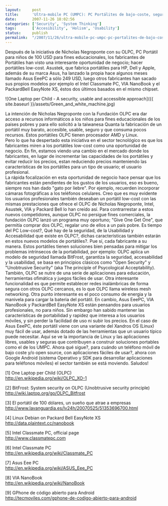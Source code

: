 ```yaml
---
layout:     post
title:      'Ultra-mobile PC (UMPC): PC Portálites de bajo-coste, seguros, accesibles y usables'
date:       2007-11-26 18:02:56
categories: ['Security', 'System Thinking']
tags:       ['Accesibility', 'Holism', 'Usability']
status:     publish 
permalink:  "/2007/11/26/ultra-mobile-pc-umpc-pc-portalites-de-bajo-coste-seguros-accesibles-y-usables/"
---
```

Después de la iniciativa de Nicholas Negroponte con su OLPC, PC Portátil para niños de 100 USD para fines educacionales, los fabricantes de Portátiles han visto una interesante oportunidad de negocio; hacer portátiles low-cost. Asustek, que fabrica portátiles para HP, Dell y Apple, además de su marca Asus, ha lanzado la propia hace algunos meses llamado Asus EeePC a sólo 249 USD, luego otros fabricantes han sacado sus propios modelos por ejemplo el Intel Classmate PC, VIA NanoBook y el PackardBell EasyNote XS, éstos dos últimos basados en el mismo chipset.

![One Laptop per Child - A security, usable and accessible approach]({{ site.baseurl }}/assets/Green_and_white_machine.jpg)
<!-- more -->  
La intención de Nicholas Negroponte con la Fundación OLPC era dar acceso a recursos informáticos a los niños para fines educacionales de los paises pobres y para ello solicitó a la taiwanesa Quanta la fabricación de un portátil muy barato, accesible, usable, seguro y que consuma pocos recursos. Estos portátiles OLPC tienen procesador AMD y Linux.  
Pero lo que ha despertado esta iniciativa en el sector tecnológico es que los fabricantes miren a los portátiles low-cost como una oportunidad de negocio.
En fin, estamos viendo una cambio en el mercado donde los fabricantes, en lugar de incrementar las capacidades de los portátiles y evitar reducir los precios, estan reduciendo precios manteniendo las características de los portátiles para un tipo de usuario; el usuario profesional.  
La rápida focalización en esta oportunidad de negocio hace pensar que los fabricantes están pendientes de los gustos de los usuarios, eso es bueno, siempre nos han dado "gato por liebre". Por ejemplo, recuerden incorporar cámaras fotográficas a los teléfonos celulares.
Creo que es muy evidente los usuarios profesionales también deseaban un portátil low-cost con las mismas prestaciones que ofrece el OLPC de Nicholas Negroponte, Intel, Asustek, VIA y Packard Bell lo han creído así. Para contrarrestar a estos nuevos competidores, aunque OLPC no persigue fines comerciales, la fundación OLPC lanzó un programa muy oportuno; "Give One Get One", que permitía comprar dos OLPC, regalar uno de ellos a un país pobre.
Es tiempo del PC Low-cost?, Qué hay de la seguridad, de la Usabilidad y Accesabilidad que existe en OLPC?, dichas características también estarán en estos nuevos modelos de portátiles?. Pue sí, cada fabricante a su manera.
Estos portátiles tienen soluciones bien pensadas para mitigar los problemas intrínsecos de la portabilidad, por ejemplo:
OLPC aplica un modelo de seguridad llamada BitFrost, garantiza la seguridad, accesabilidad y la usabilidad, se basa en principios clásicos como "Open Security" y "Unobtrusive Security" (aka The principle of Psycological Acceptability). También, OLPC se nutre de una serie de aplicaciones para educación, herramientas ofimática y juegos fáciles de usar. Otra interesante funcionalidad es que permite establecer redes inalámbricas de forma segura con otros OLPC cercanos, es lo que OLPC llama wireless mesh networking. Otra punto interesante es el poco consumo de energia y la manivela para cargar la bateria del portátil.
En cambio, Asus EeePC, VIA NanoBook y PackardBell EasyNote XS están pensandos para usuarios profesionales, no para niños. Sin embargo han sabido mantener las características de portabilidad y rapidez que interesa a los usuarios móviles, y sin perder la facilidad de uso ni subir los precios.
En el caso de Asus EeePC, éste portátil viene con una variante del Xandros OS (Linux) muy fácil de usar, además dotado de las herramientas que un usuario típico puede necesitar.
Aquí se ve la importancia de Linux y las aplicaciones libres, usables y seguras que contribuyen a construir soluciones portables como el de los UMPC.
Ahora qué sigue?, para cuándo un teléfono móvil de bajo coste y/o open source, con aplicaciones fáciles de usar?, ahora con Google Android (sistema Operativo y SDK para desarrollar aplicaciones para teléfonos móviles) el sector también se está moviendo.
Saludos!

[1] One Laptop per Child (OLPC)  
http://en.wikipedia.org/wiki/OLPC_XO-1

[2] BitFrost: System security on OLPC (Unobtrusive security principle)  
http://wiki.laptop.org/go/OLPC_Bitfrost

[3] El portátil de 100 dólares, un sueño que atrae a empresas  
http://www.lavanguardia.es/lv24h/20070525/51353696700.html

[4] Linux Debian on Packard Bell EasyNote XS  
http://data.plaintext.cc/nanobook

[5] Intel Classmate PC, official page  
http://www.classmatepc.com

[6] Intel Classmate PC  
http://en.wikipedia.org/wiki/Classmate_PC

[7] Asus Eee PC  
http://en.wikipedia.org/wiki/ASUS_Eee_PC

[8] VIA NanoBook  
http://en.wikipedia.org/wiki/NanoBook

[9] GPhone de código abierto para Android  
http://tecmoviles.com/gphone-de-codigo-abierto-para-android
